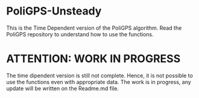 # PoliGPS-Unsteady
This is the Time Dependent version of the PoliGPS algorithm. Read the PoliGPS repository to understand how to use the functions.

# ATTENTION: WORK IN PROGRESS
The time dipendent version is still not complete. Hence, it is not possible to use the functions even with appropriate data.
The work is in progress, any update will be written on the Readme.md file.
